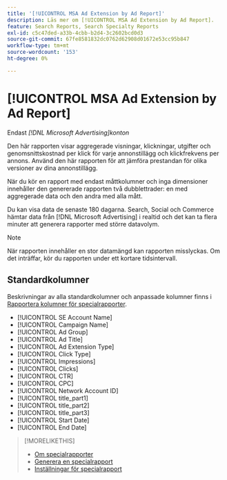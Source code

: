 ```yaml
---
title: '[!UICONTROL MSA Ad Extension by Ad Report]'
description: Läs mer om [!UICONTROL MSA Ad Extension by Ad Report].
feature: Search Reports, Search Specialty Reports
exl-id: c5c47ded-a33b-4cbb-b2d4-3c2602bcd0d3
source-git-commit: 67fe8581832dc0762d62908d01672e53cc95b847
workflow-type: tm+mt
source-wordcount: '153'
ht-degree: 0%

---
```


# [!UICONTROL MSA Ad Extension by Ad Report]

Endast *[!DNL Microsoft Advertising]konton*

Den här rapporten visar aggregerade visningar, klickningar, utgifter och genomsnittskostnad per klick för varje annonstillägg och klickfrekvens per annons. Använd den här rapporten för att jämföra prestandan för olika versioner av dina annonstillägg.

När du kör en rapport med endast måttkolumner och inga dimensioner innehåller den genererade rapporten två dubblettrader: en med aggregerade data och den andra med alla mått.<!-- all metrics? -->

Du kan visa data de senaste 180 dagarna. Search, Social och Commerce hämtar data från [!DNL Microsoft Advertising] i realtid och det kan ta flera minuter att generera rapporter med större datavolym.

>[!NOTE]
>
>När rapporten innehåller en stor datamängd kan rapporten misslyckas. Om det inträffar, kör du rapporten under ett kortare tidsintervall.

## Standardkolumner

Beskrivningar av alla standardkolumner och anpassade kolumner finns i [Rapportera kolumner för specialrapporter](specialty-report-columns.md).

* [!UICONTROL SE Account Name]
* [!UICONTROL Campaign Name]
* [!UICONTROL Ad Group]
* [!UICONTROL Ad Title]
* [!UICONTROL Ad Extension Type]
* [!UICONTROL Click Type]
* [!UICONTROL Impressions]
* [!UICONTROL Clicks]
* [!UICONTROL CTR]
* [!UICONTROL CPC]
* [!UICONTROL Network Account ID]
* [!UICONTROL title_part1]<!-- segment of the ad title? -->
* [!UICONTROL title_part2]<!-- ? -->
* [!UICONTROL title_part3]<!-- ? -->
* [!UICONTROL Start Date]
* [!UICONTROL End Date]

>[!MORELIKETHIS]
>
>* [Om specialrapporter](specialty-report-about.md)
>* [Generera en specialrapport](specialty-report-generate.md)
>* [Inställningar för specialrapport](specialty-report-settings.md)

